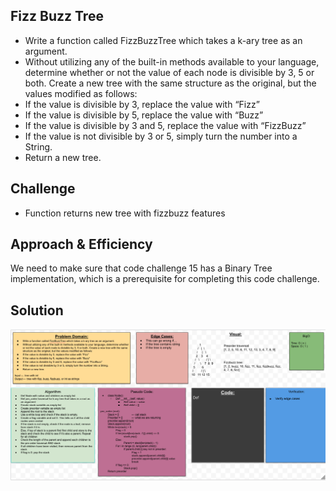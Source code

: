 ## Fizz Buzz Tree
- Write a function called FizzBuzzTree which takes a k-ary tree as an argument.
- Without utilizing any of the built-in methods available to your language, determine whether or not the value of each node is divisible by 3, 5 or both. Create a new tree with the same structure as the original, but the values modified as follows:
- If the value is divisible by 3, replace the value with “Fizz”
- If the value is divisible by 5, replace the value with “Buzz”
- If the value is divisible by 3 and 5, replace the value with “FizzBuzz”
- If the value is not divisible by 3 or 5, simply turn the number into a String.
- Return a new tree.


## Challenge
- Function returns new tree with fizzbuzz features 

## Approach & Efficiency
We need to make sure that code challenge 15 has a Binary Tree implementation, which is a prerequisite for completing this code challenge. 

## Solution
![Code Challenge 18](../../assets/fizzbuzz-tree.png)

